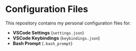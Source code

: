 # Configuration Files

This repository contains my personal configuration files for:

- **VSCode Settings** (`settings.json`)
- **VSCode Keybindings** (`keybindings.json`)
- **Bash Prompt** (`.bash_prompt`)

